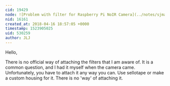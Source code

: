 ```yaml
---
cid: 19429
node: ![Problem with filter for Raspberry Pi NoIR Camera](../notes/sjmanosalvas/04-16-2018/problem-with-filter-for-raspberry-pi-noir-camera)
nid: 16161
created_at: 2018-04-16 18:57:05 +0000
timestamp: 1523905025
uid: 530259
author: JLJ
---
```


Hello,

There is no official way of attaching the filters that I am aware of. It is a common question, and I had it myself when the camera came. Unfortunately, you have to attach it any way you can. Use sellotape or make a custom housing for it. There is no 'way' of attaching it.